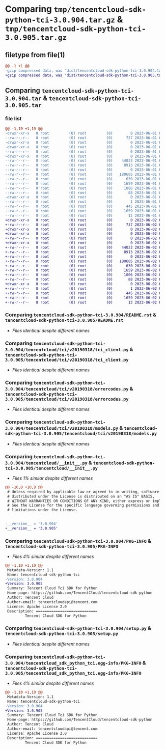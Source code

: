 # Comparing `tmp/tencentcloud-sdk-python-tci-3.0.904.tar.gz` & `tmp/tencentcloud-sdk-python-tci-3.0.905.tar.gz`

## filetype from file(1)

```diff
@@ -1 +1 @@
-gzip compressed data, was "dist/tencentcloud-sdk-python-tci-3.0.904.tar", last modified: Thu Jun  1 02:47:05 2023, max compression
+gzip compressed data, was "dist/tencentcloud-sdk-python-tci-3.0.905.tar", last modified: Fri Jun  2 00:39:57 2023, max compression
```

## Comparing `tencentcloud-sdk-python-tci-3.0.904.tar` & `tencentcloud-sdk-python-tci-3.0.905.tar`

### file list

```diff
@@ -1,19 +1,19 @@
-drwxr-xr-x   0 root         (0) root         (0)        0 2023-06-01 02:47:05.000000 tencentcloud-sdk-python-tci-3.0.904/
--rw-r--r--   0 root         (0) root         (0)      737 2023-06-01 02:47:05.000000 tencentcloud-sdk-python-tci-3.0.904/README.rst
-drwxr-xr-x   0 root         (0) root         (0)        0 2023-06-01 02:47:05.000000 tencentcloud-sdk-python-tci-3.0.904/tencentcloud/
-drwxr-xr-x   0 root         (0) root         (0)        0 2023-06-01 02:47:05.000000 tencentcloud-sdk-python-tci-3.0.904/tencentcloud/tci/
--rw-r--r--   0 root         (0) root         (0)        0 2023-06-01 02:47:05.000000 tencentcloud-sdk-python-tci-3.0.904/tencentcloud/tci/__init__.py
-drwxr-xr-x   0 root         (0) root         (0)        0 2023-06-01 02:47:05.000000 tencentcloud-sdk-python-tci-3.0.904/tencentcloud/tci/v20190318/
--rw-r--r--   0 root         (0) root         (0)    44023 2023-06-01 02:47:05.000000 tencentcloud-sdk-python-tci-3.0.904/tencentcloud/tci/v20190318/tci_client.py
--rw-r--r--   0 root         (0) root         (0)     8913 2023-06-01 02:47:05.000000 tencentcloud-sdk-python-tci-3.0.904/tencentcloud/tci/v20190318/errorcodes.py
--rw-r--r--   0 root         (0) root         (0)        0 2023-06-01 02:47:05.000000 tencentcloud-sdk-python-tci-3.0.904/tencentcloud/tci/v20190318/__init__.py
--rw-r--r--   0 root         (0) root         (0)   180605 2023-06-01 02:47:05.000000 tencentcloud-sdk-python-tci-3.0.904/tencentcloud/tci/v20190318/models.py
--rw-r--r--   0 root         (0) root         (0)      630 2023-06-01 02:47:05.000000 tencentcloud-sdk-python-tci-3.0.904/tencentcloud/__init__.py
--rw-r--r--   0 root         (0) root         (0)     1659 2023-06-01 02:47:05.000000 tencentcloud-sdk-python-tci-3.0.904/PKG-INFO
--rw-r--r--   0 root         (0) root         (0)     1006 2023-06-01 02:47:05.000000 tencentcloud-sdk-python-tci-3.0.904/setup.py
--rw-r--r--   0 root         (0) root         (0)       88 2023-06-01 02:47:05.000000 tencentcloud-sdk-python-tci-3.0.904/setup.cfg
-drwxr-xr-x   0 root         (0) root         (0)        0 2023-06-01 02:47:05.000000 tencentcloud-sdk-python-tci-3.0.904/tencentcloud_sdk_python_tci.egg-info/
--rw-r--r--   0 root         (0) root         (0)        1 2023-06-01 02:47:05.000000 tencentcloud-sdk-python-tci-3.0.904/tencentcloud_sdk_python_tci.egg-info/dependency_links.txt
--rw-r--r--   0 root         (0) root         (0)      445 2023-06-01 02:47:05.000000 tencentcloud-sdk-python-tci-3.0.904/tencentcloud_sdk_python_tci.egg-info/SOURCES.txt
--rw-r--r--   0 root         (0) root         (0)     1659 2023-06-01 02:47:05.000000 tencentcloud-sdk-python-tci-3.0.904/tencentcloud_sdk_python_tci.egg-info/PKG-INFO
--rw-r--r--   0 root         (0) root         (0)       13 2023-06-01 02:47:05.000000 tencentcloud-sdk-python-tci-3.0.904/tencentcloud_sdk_python_tci.egg-info/top_level.txt
+drwxr-xr-x   0 root         (0) root         (0)        0 2023-06-02 00:39:57.000000 tencentcloud-sdk-python-tci-3.0.905/
+-rw-r--r--   0 root         (0) root         (0)      737 2023-06-02 00:39:57.000000 tencentcloud-sdk-python-tci-3.0.905/README.rst
+drwxr-xr-x   0 root         (0) root         (0)        0 2023-06-02 00:39:57.000000 tencentcloud-sdk-python-tci-3.0.905/tencentcloud/
+drwxr-xr-x   0 root         (0) root         (0)        0 2023-06-02 00:39:57.000000 tencentcloud-sdk-python-tci-3.0.905/tencentcloud/tci/
+-rw-r--r--   0 root         (0) root         (0)        0 2023-06-02 00:39:57.000000 tencentcloud-sdk-python-tci-3.0.905/tencentcloud/tci/__init__.py
+drwxr-xr-x   0 root         (0) root         (0)        0 2023-06-02 00:39:57.000000 tencentcloud-sdk-python-tci-3.0.905/tencentcloud/tci/v20190318/
+-rw-r--r--   0 root         (0) root         (0)    44023 2023-06-02 00:39:57.000000 tencentcloud-sdk-python-tci-3.0.905/tencentcloud/tci/v20190318/tci_client.py
+-rw-r--r--   0 root         (0) root         (0)     8913 2023-06-02 00:39:57.000000 tencentcloud-sdk-python-tci-3.0.905/tencentcloud/tci/v20190318/errorcodes.py
+-rw-r--r--   0 root         (0) root         (0)        0 2023-06-02 00:39:57.000000 tencentcloud-sdk-python-tci-3.0.905/tencentcloud/tci/v20190318/__init__.py
+-rw-r--r--   0 root         (0) root         (0)   180605 2023-06-02 00:39:57.000000 tencentcloud-sdk-python-tci-3.0.905/tencentcloud/tci/v20190318/models.py
+-rw-r--r--   0 root         (0) root         (0)      630 2023-06-02 00:39:57.000000 tencentcloud-sdk-python-tci-3.0.905/tencentcloud/__init__.py
+-rw-r--r--   0 root         (0) root         (0)     1659 2023-06-02 00:39:57.000000 tencentcloud-sdk-python-tci-3.0.905/PKG-INFO
+-rw-r--r--   0 root         (0) root         (0)     1006 2023-06-02 00:39:57.000000 tencentcloud-sdk-python-tci-3.0.905/setup.py
+-rw-r--r--   0 root         (0) root         (0)       88 2023-06-02 00:39:57.000000 tencentcloud-sdk-python-tci-3.0.905/setup.cfg
+drwxr-xr-x   0 root         (0) root         (0)        0 2023-06-02 00:39:57.000000 tencentcloud-sdk-python-tci-3.0.905/tencentcloud_sdk_python_tci.egg-info/
+-rw-r--r--   0 root         (0) root         (0)        1 2023-06-02 00:39:57.000000 tencentcloud-sdk-python-tci-3.0.905/tencentcloud_sdk_python_tci.egg-info/dependency_links.txt
+-rw-r--r--   0 root         (0) root         (0)      445 2023-06-02 00:39:57.000000 tencentcloud-sdk-python-tci-3.0.905/tencentcloud_sdk_python_tci.egg-info/SOURCES.txt
+-rw-r--r--   0 root         (0) root         (0)     1659 2023-06-02 00:39:57.000000 tencentcloud-sdk-python-tci-3.0.905/tencentcloud_sdk_python_tci.egg-info/PKG-INFO
+-rw-r--r--   0 root         (0) root         (0)       13 2023-06-02 00:39:57.000000 tencentcloud-sdk-python-tci-3.0.905/tencentcloud_sdk_python_tci.egg-info/top_level.txt
```

### Comparing `tencentcloud-sdk-python-tci-3.0.904/README.rst` & `tencentcloud-sdk-python-tci-3.0.905/README.rst`

 * *Files identical despite different names*

### Comparing `tencentcloud-sdk-python-tci-3.0.904/tencentcloud/tci/v20190318/tci_client.py` & `tencentcloud-sdk-python-tci-3.0.905/tencentcloud/tci/v20190318/tci_client.py`

 * *Files identical despite different names*

### Comparing `tencentcloud-sdk-python-tci-3.0.904/tencentcloud/tci/v20190318/errorcodes.py` & `tencentcloud-sdk-python-tci-3.0.905/tencentcloud/tci/v20190318/errorcodes.py`

 * *Files identical despite different names*

### Comparing `tencentcloud-sdk-python-tci-3.0.904/tencentcloud/tci/v20190318/models.py` & `tencentcloud-sdk-python-tci-3.0.905/tencentcloud/tci/v20190318/models.py`

 * *Files identical despite different names*

### Comparing `tencentcloud-sdk-python-tci-3.0.904/tencentcloud/__init__.py` & `tencentcloud-sdk-python-tci-3.0.905/tencentcloud/__init__.py`

 * *Files 1% similar despite different names*

```diff
@@ -10,8 +10,8 @@
 # Unless required by applicable law or agreed to in writing, software
 # distributed under the License is distributed on an "AS IS" BASIS,
 # WITHOUT WARRANTIES OR CONDITIONS OF ANY KIND, either express or implied.
 # See the License for the specific language governing permissions and
 # limitations under the License.
 
 
-__version__ = '3.0.904'
+__version__ = '3.0.905'
```

### Comparing `tencentcloud-sdk-python-tci-3.0.904/PKG-INFO` & `tencentcloud-sdk-python-tci-3.0.905/PKG-INFO`

 * *Files 4% similar despite different names*

```diff
@@ -1,10 +1,10 @@
 Metadata-Version: 1.1
 Name: tencentcloud-sdk-python-tci
-Version: 3.0.904
+Version: 3.0.905
 Summary: Tencent Cloud Tci SDK for Python
 Home-page: https://github.com/TencentCloud/tencentcloud-sdk-python
 Author: Tencent Cloud
 Author-email: tencentcloudapi@tencent.com
 License: Apache License 2.0
 Description: ============================
         Tencent Cloud SDK for Python
```

### Comparing `tencentcloud-sdk-python-tci-3.0.904/setup.py` & `tencentcloud-sdk-python-tci-3.0.905/setup.py`

 * *Files identical despite different names*

### Comparing `tencentcloud-sdk-python-tci-3.0.904/tencentcloud_sdk_python_tci.egg-info/PKG-INFO` & `tencentcloud-sdk-python-tci-3.0.905/tencentcloud_sdk_python_tci.egg-info/PKG-INFO`

 * *Files 4% similar despite different names*

```diff
@@ -1,10 +1,10 @@
 Metadata-Version: 1.1
 Name: tencentcloud-sdk-python-tci
-Version: 3.0.904
+Version: 3.0.905
 Summary: Tencent Cloud Tci SDK for Python
 Home-page: https://github.com/TencentCloud/tencentcloud-sdk-python
 Author: Tencent Cloud
 Author-email: tencentcloudapi@tencent.com
 License: Apache License 2.0
 Description: ============================
         Tencent Cloud SDK for Python
```

